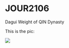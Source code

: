 # JOUR2106

Dagui Weight of QIN Dynasty

This is the pic:

![](https://amuseum.cdstm.cn/AMuseum/ancient/images/ware/heng/05_101.jpg)
